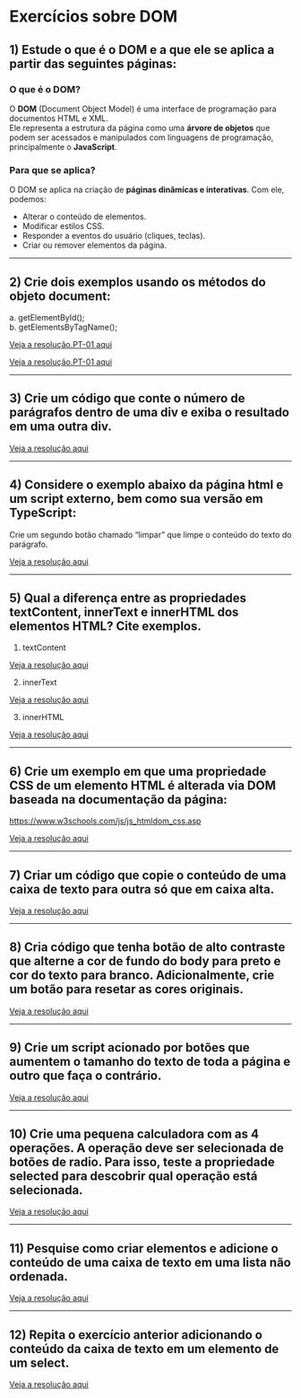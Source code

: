 
# Exercícios sobre DOM

## 1) Estude o que é o DOM e a que ele se aplica a partir das seguintes páginas:

### O que é o DOM?

O **DOM** (Document Object Model) é uma interface de programação para documentos HTML e XML.  
Ele representa a estrutura da página como uma **árvore de objetos** que podem ser acessados e manipulados com linguagens de programação, principalmente o **JavaScript**.

### Para que se aplica?

O DOM se aplica na criação de **páginas dinâmicas e interativas**. Com ele, podemos:

- Alterar o conteúdo de elementos.
- Modificar estilos CSS.
- Responder a eventos do usuário (cliques, teclas).
- Criar ou remover elementos da página.

---

## 2) Crie dois exemplos usando os métodos do objeto document:  
a. getElementById();  
b. getElementsByTagName();  

[Veja a resolução.PT-01 aqui]((https://github.com/PedroVenanci0/AtividadeDom---PII-/blob/main/Questões/Q02_pt1.html))

[Veja a resolução.PT-01 aqui]((https://github.com/PedroVenanci0/AtividadeDom---PII-/blob/main/Questões/Q02_pt2.html))

---

## 3) Crie um código que conte o número de parágrafos dentro de uma div e exiba o resultado em uma outra div.

[Veja a resolução aqui]((https://github.com/PedroVenanci0/AtividadeDom---PII-/blob/main/Questões/Q03.html))

---

## 4) Considere o exemplo abaixo da página html e um script externo, bem como sua versão em TypeScript:  
Crie um segundo botão chamado “limpar” que limpe o conteúdo do texto do parágrafo.  

[Veja a resolução aqui](https://github.com/PedroVenanci0/AtividadeDom---PII-/blob/main/Questões/Q04.html)

---

## 5) Qual a diferença entre as propriedades textContent, innerText e innerHTML dos elementos HTML? Cite exemplos.

1. textContent

[Veja a resolução aqui](https://github.com/PedroVenanci0/AtividadeDom---PII-/blob/main/Questões/Q05_pt1.html)

2. innerText

[Veja a resolução aqui](https://github.com/PedroVenanci0/AtividadeDom---PII-/blob/main/Questões/Q05_pt2.html)

3. innerHTML

[Veja a resolução aqui](https://github.com/PedroVenanci0/AtividadeDom---PII-/blob/main/Questões/Q05_pt3.html)

---

## 6) Crie um exemplo em que uma propriedade CSS de um elemento HTML é alterada via DOM baseada na documentação da página:  
https://www.w3schools.com/js/js_htmldom_css.asp  

[Veja a resolução aqui](https://github.com/PedroVenanci0/AtividadeDom---PII-/blob/main/Questões/Q06.html)

---

## 7) Criar um código que copie o conteúdo de uma caixa de texto para outra só que em caixa alta.

[Veja a resolução aqui](https://github.com/PedroVenanci0/AtividadeDom---PII-/blob/main/Questões/Q07.html)

---

## 8) Cria código que tenha botão de alto contraste que alterne a cor de fundo do body para preto e cor do texto para branco. Adicionalmente, crie um botão para resetar as cores originais.

[Veja a resolução aqui](https://github.com/PedroVenanci0/AtividadeDom---PII-/blob/main/Questões/Q08.html)

---

## 9) Crie um script acionado por botões que aumentem o tamanho do texto de toda a página e outro que faça o contrário.

[Veja a resolução aqui](https://github.com/PedroVenanci0/AtividadeDom---PII-/blob/main/Questões/Q09.html)

---

## 10) Crie uma pequena calculadora com as 4 operações. A operação deve ser selecionada de botões de radio. Para isso, teste a propriedade selected para descobrir qual operação está selecionada.

[Veja a resolução aqui](https://github.com/PedroVenanci0/AtividadeDom---PII-/blob/main/Questões/Q10.html)

---

## 11) Pesquise como criar elementos e adicione o conteúdo de uma caixa de texto em uma lista não ordenada.

[Veja a resolução aqui](https://github.com/PedroVenanci0/AtividadeDom---PII-/blob/main/Questões/Q11.html)

---

## 12) Repita o exercício anterior adicionando o conteúdo da caixa de texto em um elemento de um select.

[Veja a resolução aqui](https://github.com/PedroVenanci0/AtividadeDom---PII-/blob/main/Questões/Q12.html)




